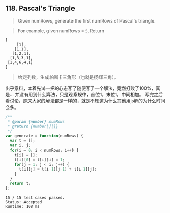 ## 118. Pascal's Triangle
> Given numRows, generate the first numRows of Pascal's triangle.

> For example, given numRows = `5`,
> Return
```
[
     [1],
    [1,1],
   [1,2,1],
  [1,3,3,1],
 [1,4,6,4,1]
]
```

> 给定列数，生成帕斯卡三角形（也就是杨辉三角）。

出乎意料，本着先试一把的心态写了随便写了一个解法，竟然打败了100%，真是...
并没有用到什么算法，只是观察规律，首位1，末位1，中间相加。
写完之后看讨论，原来大家的解法都是一样的，就是不知道为什么其他用js解的为什么时间会多。
```js
/**
 * @param {number} numRows
 * @return {number[][]}
 */
var generate = function(numRows) {
  var t = [];
  var i, j;
  for(i = 0; i < numRows; i++) {
    t[i] = [];
    t[i][0] = t[i][i] = 1;
    for(j = 1; j < i; j++) {
      t[i][j] = t[i-1][j-1] + t[i-1][j];
    }
  }
  return t;
};
```
```
15 / 15 test cases passed.
Status: Accepted
Runtime: 108 ms
```
